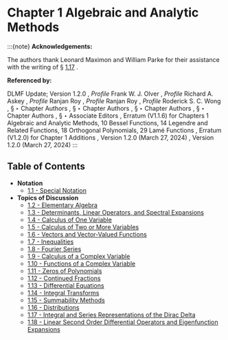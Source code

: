 # Chapter 1 Algebraic and Analytic Methods

:::{note}
**Acknowledgements:**

The authors thank Leonard Maximon and William Parke for their assistance with the writing of § [1.17](./1.17.md "§1.17 Integral and Series Representations of the Dirac Delta ‣ Topics of Discussion ‣ Chapter 1 Algebraic and Analytic Methods") .

**Referenced by:**

DLMF Update; Version 1.2.0 , *Profile* Frank W. J. Olver , *Profile* Richard A. Askey , *Profile* Ranjan Roy , *Profile* Ranjan Roy , *Profile* Roderick S. C. Wong , § ‣ Chapter Authors , § ‣ Chapter Authors , § ‣ Chapter Authors , § ‣ Chapter Authors , § ‣ Associate Editors , Erratum (V1.1.6) for Chapters 1 Algebraic and Analytic Methods, 10 Bessel Functions, 14 Legendre and Related Functions, 18 Orthogonal Polynomials, 29 Lamé Functions , Erratum (V1.2.0) for Chapter 1 Additions , Version 1.2.0 (March 27, 2024) , Version 1.2.0 (March 27, 2024)
:::

## Table of Contents

- <a id="PT1"></a>**Notation**
  - [1.1 - Special Notation](./1.1.md)
- <a id="PT2"></a>**Topics of Discussion**
  - [1.2 - Elementary Algebra](./1.2.md)
  - [1.3 - Determinants, Linear Operators, and Spectral Expansions](./1.3.md)
  - [1.4 - Calculus of One Variable](./1.4.md)
  - [1.5 - Calculus of Two or More Variables](./1.5.md)
  - [1.6 - Vectors and Vector-Valued Functions](./1.6.md)
  - [1.7 - Inequalities](./1.7.md)
  - [1.8 - Fourier Series](./1.8.md)
  - [1.9 - Calculus of a Complex Variable](./1.9.md)
  - [1.10 - Functions of a Complex Variable](./1.10.md)
  - [1.11 - Zeros of Polynomials](./1.11.md)
  - [1.12 - Continued Fractions](./1.12.md)
  - [1.13 - Differential Equations](./1.13.md)
  - [1.14 - Integral Transforms](./1.14.md)
  - [1.15 - Summability Methods](./1.15.md)
  - [1.16 - Distributions](./1.16.md)
  - [1.17 - Integral and Series Representations of the Dirac Delta](./1.17.md)
  - [1.18 - Linear Second Order Differential Operators and Eigenfunction Expansions](./1.18.md)